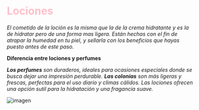 # <span style="color:pink">Lociones</span>

*El cometido de la loción es la misma que la de la crema hidratante y es la de hidratar pero de una forma mas ligera. Están hechas con el fin de atrapar la humedad en tu piel, y sellarla con los beneficios que hayas puesto antes de este paso.*

**Diferencia entre lociones y perfumes**

*__Los perfumes__ son duraderos, ideales para ocasiones especiales donde se busca dejar una impresión perdurable. __Las colonias__ son más ligeras y frescas, perfectas para el uso diario y climas cálidos. Las lociones ofrecen una opción sutil para la hidratación y una fragancia suave.*

![imagen](https://http2.mlstatic.com/D_NQ_NP_668444-MCO41112874563_032020-O.webp)